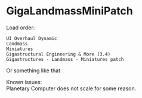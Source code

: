 # GigaLandmassMiniPatch

Load order: 
```
UI Overhaul Dynamic
Landmass
Miniatures
Gigastructural Engineering & More (3.4)
Gigastructures - Landmass - Miniatures patch
```
Or something like that

Known issues:  
Planetary Computer does not scale for some reason.
